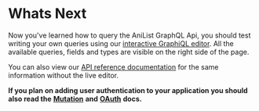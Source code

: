 # Whats Next

Now you've learned how to query the AniList GraphQL Api, you should test writing your own queries using our [interactive GraphiQL editor](https://anilist.co/graphiql). All the available queries, fields and types are visible on the right side of the page.

You can also view our [API reference documentation](https://anilist.github.io/ApiV2-GraphQL-Docs/) for the same information without the live editor.

**If you plan on adding user authentication to your application you should also read the** [**Mutation**](https://github.com/anilist/anilist-apiv2-docs/tree/e652e2f370ec3d52f21c943db7999763733b4cb2/graphql/mutations.md) **and** [**OAuth**](https://github.com/anilist/anilist-apiv2-docs/tree/e652e2f370ec3d52f21c943db7999763733b4cb2/oauth.md) **docs.**   
  
  
  


